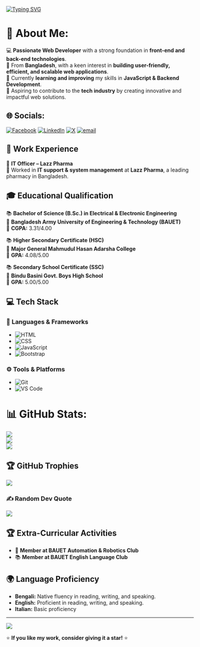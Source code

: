 [![Typing SVG](https://readme-typing-svg.demolab.com?font=Fira+Code&size=30&pause=1000&color=9BEC00&width=600&lines=Hi%2C+I'm+Md.+Khairul+Islam!;Web+Developer+%7C+Tech+Enthusiast+%7C+Problem+Solver)](https://git.io/typing-svg)

# 💫 About Me:
💻 **Passionate Web Developer** with a strong foundation in **front-end and back-end technologies**.  
📍 From **Bangladesh**, with a keen interest in **building user-friendly, efficient, and scalable web applications**.  
🔭 Currently **learning and improving** my skills in **JavaScript & Backend Development**.  
🚀 Aspiring to contribute to the **tech industry** by creating innovative and impactful web solutions.  

## 🌐 Socials:
[![Facebook](https://img.shields.io/badge/Facebook-%231877F2.svg?logo=Facebook&logoColor=white)](https://facebook.com/https://www.facebook.com/ghost.rifat/) [![LinkedIn](https://img.shields.io/badge/LinkedIn-%230077B5.svg?logo=linkedin&logoColor=white)](https://www.linkedin.com/in/md-khairul-islam-5b7b1a302/) [![X](https://img.shields.io/badge/X-black.svg?logo=X&logoColor=white)](https://x.com/https://x.com/Khairul75765) [![email](https://img.shields.io/badge/Email-D14836?logo=gmail&logoColor=white)](mailto:krft44@gmail.com) 

## 💼 Work Experience  
🔹 **IT Officer – Lazz Pharma**  
📍 Worked in **IT support & system management** at **Lazz Pharma**, a leading pharmacy in Bangladesh.  


## 🎓 Educational Qualification  

📚 **Bachelor of Science (B.Sc.) in Electrical & Electronic Engineering**  
🔹 **Bangladesh Army University of Engineering & Technology (BAUET)**  
🎯 **CGPA:** 3.31/4.00  

📚 **Higher Secondary Certificate (HSC)**  
🔹 **Major General Mahmudul Hasan Adarsha College**  
🎯 **GPA:** 4.08/5.00  

📚 **Secondary School Certificate (SSC)**  
🔹 **Bindu Basini Govt. Boys High School**  
🎯 **GPA:** 5.00/5.00  

## 💻 Tech Stack  

### 🔹 **Languages & Frameworks**  
- ![HTML](https://img.shields.io/badge/HTML5-E34F26?style=flat&logo=html5&logoColor=white)  
- ![CSS](https://img.shields.io/badge/CSS3-1572B6?style=flat&logo=css3&logoColor=white)  
- ![JavaScript](https://img.shields.io/badge/JavaScript-F7DF1E?style=flat&logo=javascript&logoColor=black)  
- ![Bootstrap](https://img.shields.io/badge/Bootstrap-563D7C?style=flat&logo=bootstrap&logoColor=white)  

### ⚙️ **Tools & Platforms**  
- ![Git](https://img.shields.io/badge/Git-F05032?style=flat&logo=git&logoColor=white)  
- ![VS Code](https://img.shields.io/badge/VS%20Code-007ACC?style=flat&logo=visualstudiocode&logoColor=white)
# 📊 GitHub Stats:
![](https://github-readme-stats.vercel.app/api/top-langs/?username=Khairul25556&theme=highcontrast&hide_border=false&include_all_commits=false&count_private=false&layout=compact)<br>
![](https://github-readme-stats.vercel.app/api?username=Khairul25556&theme=highcontrast&hide_border=false&include_all_commits=false&count_private=false)<br>
![](https://nirzak-streak-stats.vercel.app/?user=Khairul25556&theme=highcontrast&hide_border=false)


## 🏆 GitHub Trophies
![](https://github-profile-trophy.vercel.app/?username=Khairul25556&theme=radical&no-frame=true&no-bg=false&margin-w=4)

### ✍️ Random Dev Quote
![](https://quotes-github-readme.vercel.app/api?type=horizontal&theme=radical)

## 🏆 Extra-Curricular Activities  
- 🤖 **Member at BAUET Automation & Robotics Club**  
- 📚 **Member at BAUET English Language Club** 

## 🌍 Language Proficiency  
- **Bengali:** Native fluency in reading, writing, and speaking.  
- **English:** Proficient in reading, writing, and speaking.  
- **Italian:** Basic proficiency

---
[![](https://visitcount.itsvg.in/api?id=Khairul25556&icon=0&color=0)](https://visitcount.itsvg.in)

⭐ **If you like my work, consider giving it a star!** ⭐  
